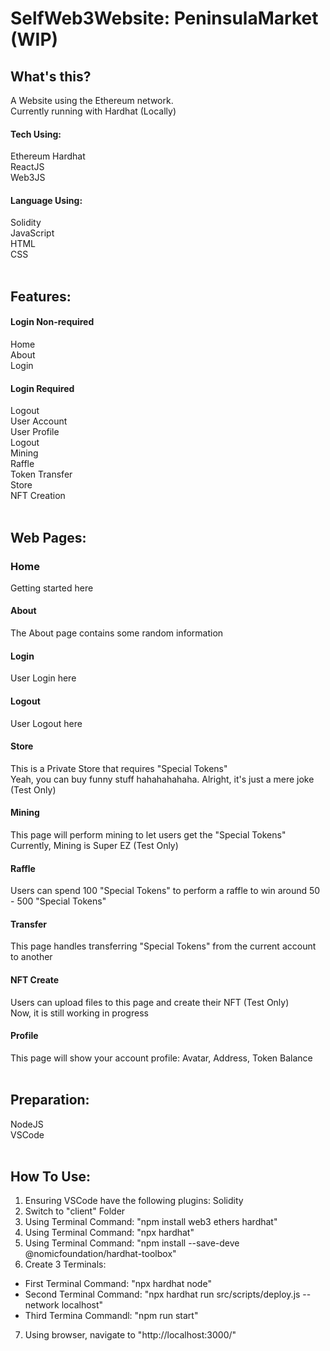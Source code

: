 # SelfWeb3Website: PeninsulaMarket (WIP)

## What's this?
A Website using the Ethereum network. <br />
Currently running with Hardhat (Locally) <br />

#### Tech Using:
Ethereum Hardhat <br />
ReactJS <br />
Web3JS <br />

#### Language Using:
Solidity <br />
JavaScript <br />
HTML <br />
CSS <br />
<br />




## Features:
#### Login Non-required
Home <br />
About <br />
Login <br />

#### Login Required
Logout <br />
User Account <br />
User Profile <br />
Logout <br />
Mining <br />
Raffle <br />
Token Transfer <br />
Store <br />
NFT Creation <br />
<br />




## Web Pages:
### Home
Getting started here
<br />

#### About
The About page contains some random information
<br />

#### Login
User Login here
<br />

#### Logout
User Logout here
<br />

#### Store
This is a Private Store that requires "Special Tokens" <br />
Yeah, you can buy funny stuff hahahahahaha. Alright, it's just a mere joke (Test Only)
<br />

#### Mining
This page will perform mining to let users get the "Special Tokens" <br />
Currently, Mining is Super EZ (Test Only)
<br />

#### Raffle
Users can spend 100 "Special Tokens" to perform a raffle to win around 50 - 500 "Special Tokens"
<br />

#### Transfer
This page handles transferring "Special Tokens" from the current account to another
<br />

#### NFT Create
Users can upload files to this page and create their NFT (Test Only) <br />
Now, it is still working in progress
<br />

#### Profile
This page will show your account profile: Avatar, Address, Token Balance
<br />
<br />




## Preparation:
NodeJS <br />
VSCode <br />
<br />




## How To Use:
1. Ensuring VSCode have the following plugins: Solidity
2. Switch to "client" Folder
3. Using Terminal Command: "npm install web3 ethers hardhat"
4. Using Terminal Command: "npx hardhat"
5. Using Terminal Command: "npm install --save-deve @nomicfoundation/hardhat-toolbox"
6. Create 3 Terminals:
- First Terminal Command: "npx hardhat node"
- Second Terminal Command: "npx hardhat run src/scripts/deploy.js --network localhost"
- Third Termina Commandl: "npm run start"
7. Using browser, navigate to "http://localhost:3000/"
